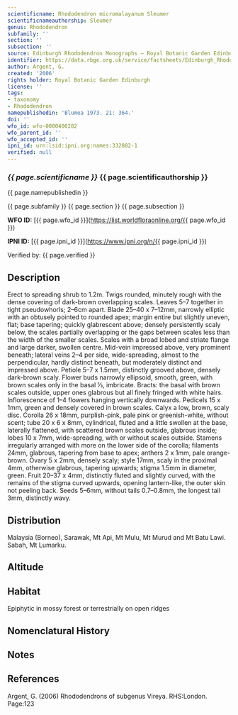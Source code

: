 ```yaml
---
scientificname: Rhododendron micromalayanum Sleumer
scientificnameauthorship: Sleumer
genus: Rhododendron
subfamily: ''
section: ''
subsection: ''
source: Edinburgh Rhododendron Monographs – Royal Botanic Garden Edinburgh
identifier: https://data.rbge.org.uk/service/factsheets/Edinburgh_Rhododendron_Monographs.xhtml
author: Argent, G.
created: '2006'
rights holder: Royal Botanic Garden Edinburgh
license: ''
tags:
- taxonomy
- Rhododendron
namepublishedin: 'Blumea 1973. 21: 364.'
doi: ''
wfo_id: wfo-0000400282
wfo_parent_id: ''
wfo_accepted_id: ''
ipni_id: urn:lsid:ipni.org:names:332882-1
verified: null
---
```

### _{{ page.scientificname }}_ {{ page.scientificauthorship }}
 {{ page.namepublishedin }}

{{ page.subfamily }} {{ page.section }} {{ page.subsection }}

**WFO ID:** [{{ page.wfo_id }}](https://list.worldfloraonline.org/{{ page.wfo_id }})

**IPNI ID:** [{{ page.ipni_id }}](https://www.ipni.org/n/{{ page.ipni_id }})

Verified by: {{ page.verified }}



## Description
Erect to spreading shrub to 1.2m. Twigs rounded, minutely rough with the dense covering of dark-brown overlapping scales. Leaves 5–7 together in tight pseudo­whorls; 2–6cm apart. Blade 25–40 x 7–12mm, narrowly elliptic with an obtusely pointed to rounded apex; margin entire but slightly uneven, flat; base tapering; quickly glabrescent above; densely persistently scaly below, the scales partially overlapping or the gaps between scales less than the width of the smaller scales. Scales with a broad lobed and striate flange and large darker, swollen centre. Mid-vein impressed above, very prominent beneath; lateral veins 2–4 per side, wide-spreading, almost to the perpendicular, hardly distinct beneath, but moderately distinct and impressed above. Petiole 5–7 x 1.5mm, distinctly grooved above, densely dark-brown scaly. Flower buds narrowly ellipsoid, smooth, green, with brown scales only in the basal 1⁄3, imbricate. Bracts: the basal with brown scales outside, upper ones glabrous but all finely fringed with white hairs. Inflorescence of 1–4 flowers hanging vertically downwards. Pedicels 15 x 1mm, green and densely covered in brown scales. Calyx a low, brown, scaly disc. Corolla 26 x 18mm, purplish-pink, pale pink or greenish-white, without scent; tube 20 x 6 x 8mm, cylindrical, fluted and a little swollen at the base, laterally flattened, with scattered brown scales outside, glabrous inside; lobes 10 x 7mm, wide-spreading, with or without scales outside. Stamens irregularly arranged with more on the lower side of the corolla; filaments 24mm, glabrous, tapering from base to apex; anthers 2 x 1mm, pale orange-brown. Ovary 5 x 2mm, densely scaly; style 17mm, scaly in the proximal 4mm, otherwise glabrous, tapering upwards; stigma 1.5mm in diameter, green. Fruit 20–37 x 4mm, distinctly fluted and slightly curved, with the remains of the stigma curved upwards, opening lantern-like, the outer skin not peeling back. Seeds 5–6mm, without tails 0.7–0.8mm, the longest tail 3mm, distinctly wavy.

## Distribution
Malaysia (Borneo), Sarawak, Mt Api, Mt Mulu, Mt Murud and Mt Batu Lawi. Sabah, Mt Lumarku.

## Altitude


## Habitat
Epiphytic in mossy forest or terrestrially on open ridges

## Nomenclatural History

                       
## Notes


## References

Argent, G. (2006) Rhododendrons of subgenus Vireya. RHS:London. Page:123
